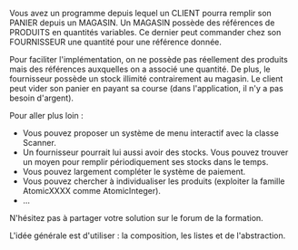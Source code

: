 Vous avez un programme depuis lequel un CLIENT pourra remplir son PANIER depuis un MAGASIN. Un MAGASIN possède des références de PRODUITS en quantités variables. Ce dernier peut commander chez son FOURNISSEUR une quantité pour une référence donnée.

Pour faciliter l'implémentation, on ne possède pas réellement des produits mais des références auxquelles on a associé une quantité. De plus, le fournisseur possède un stock illimité contrairement au magasin. Le client peut vider son panier en payant sa course (dans l'application, il n'y a pas besoin d'argent).

Pour aller plus loin :

- Vous pouvez proposer un système de menu interactif avec la classe Scanner.
- Un fournisseur pourrait lui aussi avoir des stocks. Vous pouvez trouver un moyen pour remplir périodiquement ses stocks dans le temps.
- Vous pouvez largement compléter le système de paiement.
- Vous pouvez chercher à individualiser les produits (exploiter la famille AtomicXXXX comme AtomicInteger).
- ...

N'hésitez pas à partager votre solution sur le forum de la formation.

L'idée générale est d'utiliser : la composition, les listes et de l'abstraction.
